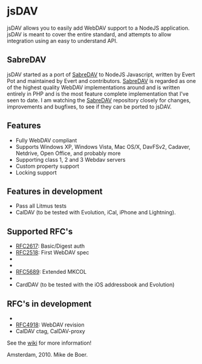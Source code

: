 jsDAV
=======

jsDAV allows you to easily add WebDAV support to a NodeJS application.
jsDAV is meant to cover the entire standard, and attempts to allow integration using an easy to understand API.

SabreDAV
--------
jsDAV started as a port of [SabreDAV] to NodeJS Javascript, written by Evert Pot
and maintained by Evert and contributors.
[SabreDAV] is regarded as one of the highest quality WebDAV implementations around
and is written entirely in PHP and is the most feature complete implementation
that I've seen to date. I am watching the [SabreDAV] repository closely for changes,
improvements and bugfixes, to see if they can be ported to jsDAV.

Features
--------

 * Fully WebDAV compliant
 * Supports Windows XP, Windows Vista, Mac OS/X, DavFSv2, Cadaver, Netdrive, Open Office, and probably more
 * Supporting class 1, 2 and 3 Webdav servers
 * Custom property support
 * Locking support

Features in development
-----------------------

 * Pass all Litmus tests
 * CalDAV (to be tested with Evolution, iCal, iPhone and Lightning).

Supported RFC's
---------------

 * [RFC2617]: Basic/Digest auth
 * [RFC2518]: First WebDAV spec
 * [RFC4709]: [DavMount]
 * [RFC5397]: current-user-principal
 * [RFC5689]: Extended MKCOL
 * [RFC3744]: ACL
 * CardDAV (to be tested with the iOS addressbook and Evolution)

RFC's in development
--------------------

 * [RFC4791]: CalDAV
 * [RFC4918]: WebDAV revision
 * CalDAV ctag, CalDAV-proxy

[SabreDAV]: http://code.google.com/p/sabredav/
[RFC2617]: http://www.ietf.org/rfc/rfc2617.txt
[RFC2518]: http://www.ietf.org/rfc/rfc2518.txt
[RFC3744]: http://www.ietf.org/rfc/rfc3744.txt
[RFC4709]: http://www.ietf.org/rfc/rfc4709.txt
[DavMount]: http://code.google.com/p/sabredav/wiki/DavMount
[RFC4791]: http://www.ietf.org/rfc/rfc4791.txt
[RFC4918]: http://www.ietf.org/rfc/rfc4918.txt
[RFC5397]: http://www.ietf.org/rfc/rfc5689.txt
[RFC5689]: http://www.ietf.org/rfc/rfc5689.txt

See the [wiki](https://github.com/mikedeboer/jsDAV/wiki) for more information!


Amsterdam, 2010. Mike de Boer.